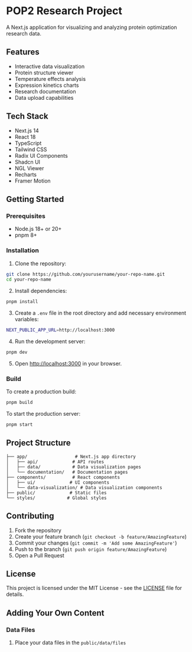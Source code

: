 # POP2 Research Project

A Next.js application for visualizing and analyzing protein optimization research data.

## Features

- Interactive data visualization
- Protein structure viewer
- Temperature effects analysis
- Expression kinetics charts
- Research documentation
- Data upload capabilities

## Tech Stack

- Next.js 14
- React 18
- TypeScript
- Tailwind CSS
- Radix UI Components
- Shadcn UI
- NGL Viewer
- Recharts
- Framer Motion

## Getting Started

### Prerequisites

- Node.js 18+ or 20+
- pnpm 8+

### Installation

1. Clone the repository:
```bash
git clone https://github.com/yourusername/your-repo-name.git
cd your-repo-name
```

2. Install dependencies:
```bash
pnpm install
```

3. Create a `.env` file in the root directory and add necessary environment variables:
```bash
NEXT_PUBLIC_APP_URL=http://localhost:3000
```

4. Run the development server:
```bash
pnpm dev
```

5. Open [http://localhost:3000](http://localhost:3000) in your browser.

### Build

To create a production build:

```bash
pnpm build
```

To start the production server:

```bash
pnpm start
```

## Project Structure

```
├── app/                  # Next.js app directory
│   ├── api/             # API routes
│   ├── data/            # Data visualization pages
│   └── documentation/   # Documentation pages
├── components/          # React components
│   ├── ui/             # UI components
│   └── data-visualization/ # Data visualization components
├── public/             # Static files
└── styles/            # Global styles
```

## Contributing

1. Fork the repository
2. Create your feature branch (`git checkout -b feature/AmazingFeature`)
3. Commit your changes (`git commit -m 'Add some AmazingFeature'`)
4. Push to the branch (`git push origin feature/AmazingFeature`)
5. Open a Pull Request

## License

This project is licensed under the MIT License - see the [LICENSE](LICENSE) file for details.

## Adding Your Own Content

### Data Files

1. Place your data files in the `public/data/files`